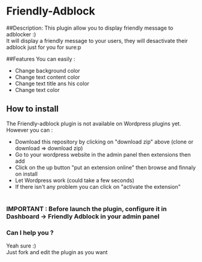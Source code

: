 # Friendly-Adblock
##Description:
This plugin allow you to display friendly message to adblocker :)<br>
It will display a friendly message to your users, they will desactivate their adblock just for you for sure:p


##Features
You can easily : 
* Change background color
* Change text content color
* Change text title ans his color
* Change text color

## How to install
The Friendly-adblock plugin is not available on Wordpress plugins yet.<br>
However you can :

* Download this repository by clicking on "download zip" above (clone or download => download zip)
* Go to your wordpress website in the admin panel then extensions then add
* Click on the up button "put an extension online" then browse and finnaly on install
* Let Wordpress work (could take a few seconds)
* If there isn't any problem you can click on "activate the extension"
<br><br>

### <b>IMPORTANT :  Before launch the plugin, configure it in Dashboard → Friendly Adblock in your admin panel</b>

### Can I help you ?
Yeah sure :) <br>
Just fork and edit the plugin as you want 
